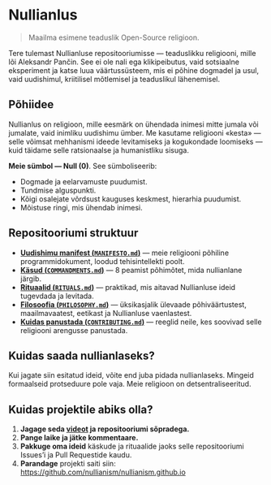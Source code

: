 # Nullianlus 

> Maailma esimene teaduslik Open-Source religioon.

Tere tulemast Nullianluse repositooriumisse — teaduslikku religiooni, mille lõi Aleksandr Pančin. See ei ole nali ega klikipeibutus, vaid sotsiaalne eksperiment ja katse luua väärtussüsteem, mis ei põhine dogmadel ja usul, vaid uudishimul, kriitilisel mõtlemisel ja teaduslikul lähenemisel.

## Põhiidee

Nullianlus on religioon, mille eesmärk on ühendada inimesi mitte jumala või jumalate, vaid inimliku uudishimu ümber. Me kasutame religiooni «kesta» — selle võimsat mehhanismi ideede levitamiseks ja kogukondade loomiseks — kuid täidame selle ratsionaalse ja humanistliku sisuga.

**Meie sümbol — Null (0)**. See sümboliseerib:

- Dogmade ja eelarvamuste puudumist.  
- Tundmise alguspunkti.  
- Kõigi osalejate võrdsust kauguses keskmest, hierarhia puudumist.  
- Mõistuse ringi, mis ühendab inimesi.  

## Repositooriumi struktuur

- [**Uudishimu manifest (`MANIFESTO.md`)**](./MANIFESTO.md) — meie religiooni põhiline programmidokument, loodud tehisintellekti poolt.  
- [**Käsud (`COMMANDMENTS.md`)**](./COMMANDMENTS.md) — 8 peamist põhimõtet, mida nullianlane järgib.  
- [**Rituaalid (`RITUALS.md`)**](./RITUALS.md) — praktikad, mis aitavad Nullianluse ideid tugevdada ja levitada.  
- [**Filosoofia (`PHILOSOPHY.md`)**](./PHILOSOPHY.md) — üksikasjalik ülevaade põhiväärtustest, maailmavaatest, eetikast ja Nullianluse vaenlastest.  
- [**Kuidas panustada (`CONTRIBUTING.md`)**](./CONTRIBUTING.md) — reeglid neile, kes soovivad selle religiooni arengusse panustada.  

## Kuidas saada nullianlaseks?

Kui jagate siin esitatud ideid, võite end juba pidada nullianlaseks. Mingeid formaalseid protseduure pole vaja. Meie religioon on detsentraliseeritud.

## Kuidas projektile abiks olla?

1. **Jagage seda [videot](https://www.youtube.com/watch?v=mCErecXWGCc) ja repositooriumi sõpradega.**  
2. **Pange laike ja jätke kommentaare.**  
3. **Pakkuge oma ideid** käskude ja rituaalide jaoks selle repositooriumi Issues’i ja Pull Requestide kaudu.  
4. **Parandage** projekti saiti siin: https://github.com/nullianism/nullianism.github.io